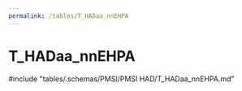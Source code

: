 ```yaml
---
permalink: /tables/T_HADaa_nnEHPA
---
```

# T_HADaa_nnEHPA
<!-- SPDX-License-Identifier: MPL-2.0 -->

<!-- ATTENTION : Ne pas supprimer ou modifier la ligne ci-dessous -->
#include "tables/.schemas/PMSI/PMSI HAD/T_HADaa_nnEHPA.md"
<!-- ATTENTION : Ne pas supprimer ou modifier la ligne ci-dessus -->
